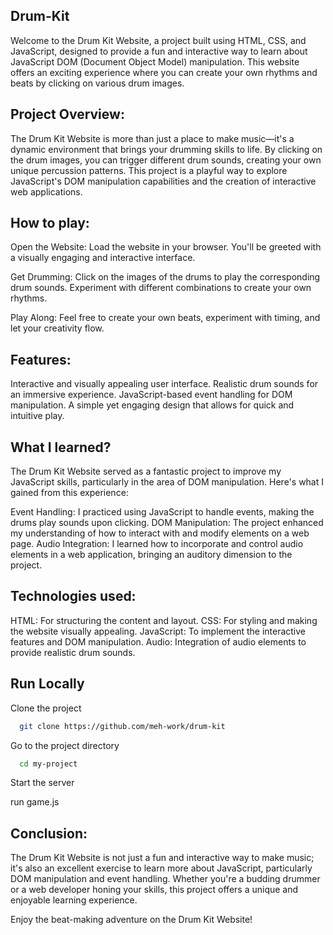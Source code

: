 ## Drum-Kit

Welcome to the Drum Kit Website, a project built using HTML, CSS, and JavaScript, designed to provide a fun and interactive way to learn about JavaScript DOM (Document Object Model) manipulation. This website offers an exciting experience where you can create your own rhythms and beats by clicking on various drum images.
## Project Overview: 

The Drum Kit Website is more than just a place to make music—it's a dynamic environment that brings your drumming skills to life. By clicking on the drum images, you can trigger different drum sounds, creating your own unique percussion patterns. This project is a playful way to explore JavaScript's DOM manipulation capabilities and the creation of interactive web applications.
## How to play: 

Open the Website: Load the website in your browser. You'll be greeted with a visually engaging and interactive interface.

Get Drumming: Click on the images of the drums to play the corresponding drum sounds. Experiment with different combinations to create your own rhythms.

Play Along: Feel free to create your own beats, experiment with timing, and let your creativity flow.
## Features:

Interactive and visually appealing user interface.
Realistic drum sounds for an immersive experience.
JavaScript-based event handling for DOM manipulation.
A simple yet engaging design that allows for quick and intuitive play.
## What I learned?

The Drum Kit Website served as a fantastic project to improve my JavaScript skills, particularly in the area of DOM manipulation. Here's what I gained from this experience:

Event Handling: I practiced using JavaScript to handle events, making the drums play sounds upon clicking.
DOM Manipulation: The project enhanced my understanding of how to interact with and modify elements on a web page.
Audio Integration: I learned how to incorporate and control audio elements in a web application, bringing an auditory dimension to the project.
## Technologies used:

HTML: For structuring the content and layout.
CSS: For styling and making the website visually appealing.
JavaScript: To implement the interactive features and DOM manipulation.
Audio: Integration of audio elements to provide realistic drum sounds.
## Run Locally

Clone the project

```bash
  git clone https://github.com/meh-work/drum-kit
```

Go to the project directory

```bash
  cd my-project
```

Start the server

run game.js

## Conclusion: 

The Drum Kit Website is not just a fun and interactive way to make music; it's also an excellent exercise to learn more about JavaScript, particularly DOM manipulation and event handling. Whether you're a budding drummer or a web developer honing your skills, this project offers a unique and enjoyable learning experience.

Enjoy the beat-making adventure on the Drum Kit Website!
